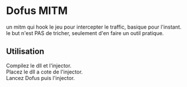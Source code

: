 # Dofus MITM

un mitm qui hook le jeu pour intercepter le traffic, basique pour l'instant.  
le but n'est PAS de tricher, seulement d'en faire un outil pratique.

## Utilisation

Compilez le dll et l'injector.  
Placez le dll a cote de l'injector.  
Lancez Dofus puis l'injector.
